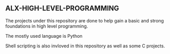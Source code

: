 ## ALX-HIGH-LEVEL-PROGRAMMING

The projects under this repository are done to help gain a basic and strong foundations in high level programming.

The mostly used language is Python 

Shell scripting is also invloved in this repository as well as some C projects.


